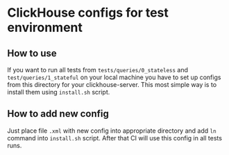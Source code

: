 # ClickHouse configs for test environment

## How to use
If you want to run all tests from `tests/queries/0_stateless` and `test/queries/1_stateful` on your local machine you have to set up configs from this directory for your clickhouse-server. This most simple way is to install them using `install.sh` script.

## How to add new config

Just place file `.xml` with new config into appropriate directory and add `ln` command into `install.sh` script. After that CI will use this config in all tests runs.
